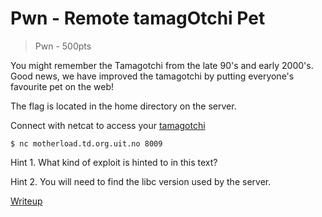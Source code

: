 # Pwn - Remote tamagOtchi Pet
> Pwn - 500pts

You might remember the Tamagotchi from the late 90's and early 2000's. Good news, we have improved the tamagotchi by putting everyone's favourite pet on the web!

The flag is located in the home directory on the server.

Connect with netcat to access your [tamagotchi](src/tamagotchi)
```command
$ nc motherload.td.org.uit.no 8009
```

Hint 1. What kind of exploit is hinted to in this text?

Hint 2. You will need to find the libc version used by the server.

[Writeup](writeup/writeup.md)
